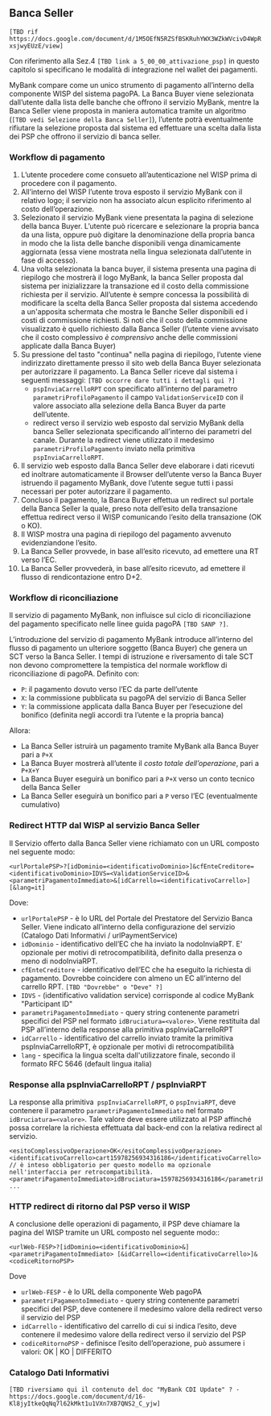 
## Banca Seller

`[TBD rif https://docs.google.com/document/d/1M5OEfN5RZSfBSKRuhYWX3WZkWVcivD4WpRxsjwyEUzE/view]`

Con riferimento alla Sez.4 `[TBD link a 5_00_00_attivazione_psp]` in questo capitolo si specificano le modalità di integrazione nel wallet dei pagamenti.

MyBank compare come un unico strumento di pagamento all’interno della componente WISP del sistema pagoPA. La Banca Buyer viene selezionata dall’utente dalla lista delle banche che offrono il servizio MyBank, mentre la Banca Seller viene proposta in maniera automatica tramite un algoritmo (`[TBD vedi Selezione della Banca Seller]`), l’utente potrà eventualmente rifiutare la selezione proposta dal sistema ed effettuare una scelta dalla lista dei PSP che offrono il servizio di banca seller.

### Workflow di pagamento

1. L’utente procedere come consueto all’autenticazione nel WISP prima di procedere con il pagamento.
2. All’interno del WISP l’utente trova esposto il servizio MyBank con il relativo logo; il servizio non ha associato alcun esplicito riferimento al costo dell’operazione.
3. Selezionato il servizio MyBank viene presentata la pagina di selezione della banca Buyer. L’utente può ricercare e selezionare la propria banca da una lista, oppure può digitare la denominazione della propria banca in modo che la lista delle banche disponibili venga  dinamicamente aggiornata (essa viene mostrata nella lingua selezionata dall’utente in fase di accesso).
4. Una volta selezionata la banca buyer, il sistema presenta una pagina di riepilogo che mostrerà il logo MyBank, la banca Seller proposta dal sistema per inizializzare la transazione ed il costo della commissione richiesta per il servizio. All’utente è sempre concessa la possibilità di modificare la scelta della Banca Seller proposta dal sistema accedendo a un'apposita schermata che mostra le Banche Seller disponibili ed i costi di commissione richiesti. Si noti che il costo della commissione visualizzato è quello richiesto dalla Banca Seller (l’utente viene avvisato che il costo complessivo _è comprensivo_ anche delle commissioni applicate dalla Banca Buyer)
5. Su pressione del tasto "continua" nella pagina di riepilogo, l’utente viene indirizzato direttamente presso il sito web della Banca Buyer selezionata per autorizzare il pagamento. La Banca Seller riceve dal sistema i seguenti messaggi: `[TBD occorre dare tutti i dettagli qui ?]`
	* `pspInviaCarrelloRPT` con specificato all’interno del parametro `parametriProfiloPagamento` il campo `ValidationServiceID` con il valore associato alla selezione della Banca Buyer da parte dell’utente.
	* redirect verso il servizio web esposto dal servizio MyBank della banca Seller selezionata specificando all’interno dei parametri del canale. Durante la redirect viene utilizzato il medesimo `parametriProfiloPagamento` inviato nella primitiva `pspInviaCarrelloRPT`.
6. Il servizio web esposto dalla Banca Seller deve elaborare i dati ricevuti ed inoltrare automaticamente il Browser dell’utente verso la Banca Buyer istruendo il pagamento MyBank, dove l’utente segue tutti i passi necessari per poter autorizzare il pagamento.
7. Concluso il pagamento, la Banca Buyer effettua un redirect sul portale della Banca Seller la quale, preso nota dell’esito della transazione effettua redirect verso il WISP comunicando l’esito della transazione (OK o KO).
8. Il WISP mostra una pagina di riepilogo del pagamento avvenuto evidenziandone l’esito.
9. La Banca Seller provvede, in base all’esito ricevuto, ad emettere una RT verso l’EC.
10. La Banca Seller provvederà, in base all’esito ricevuto, ad emettere il flusso di rendicontazione entro D+2.

### Workflow di riconciliazione

Il servizio di pagamento MyBank, non influisce sul ciclo di riconciliazione del pagamento specificato nelle linee guida pagoPA `[TBD SANP ?]`.

L’introduzione del servizio di pagamento MyBank introduce all’interno del flusso di pagamento un ulteriore soggetto (Banca Buyer) che genera un SCT verso la Banca Seller. I tempi di istruzione e riversamento di tale SCT non devono compromettere la tempistica del normale workflow di riconciliazione di pagoPA. Definito con:

* `P`: il pagamento dovuto verso l’EC da parte dell’utente
* `X`: la commissione pubblicata su pagoPA del servizio di Banca Seller
* `Y`: la commissione applicata dalla Banca Buyer per l’esecuzione del bonifico (definita negli accordi tra l’utente e la propria banca)

Allora: 

* La Banca Seller istruirà un pagamento tramite MyBank alla Banca Buyer pari a `P+X`
* La Banca Buyer mostrerà all’utente il _costo totale dell’operazione_, pari a` P+X+Y`
* La Banca Buyer eseguirà un bonifico pari a `P+X` verso un conto tecnico della Banca Seller
* La Banca Seller eseguirà un bonifico pari a `P` verso l’EC (eventualmente cumulativo)

### Redirect HTTP dal WISP al servizio Banca Seller 

Il Servizio offerto dalla Banca Seller viene richiamato con un URL composto nel seguente modo:

`<urlPortalePSP>?[idDominio=<identificativoDominio>]&cfEnteCreditore=<identificativoDominio>IDVS=<ValidationServiceID>&<parametriPagamentoImmediato>&[idCarrello=<identificativoCarrello>][&lang=it]`
	
Dove:

* `urlPortalePSP` - è lo URL del Portale del Prestatore del Servizio Banca Seller. Viene indicato all’interno della configurazione del servizio (Catalogo Dati Informativi / urlPaymentService)
* `idDominio` - identificativo dell’EC che ha inviato la nodoInviaRPT. E' opzionale per motivi di retrocompatibilità, definito dalla presenza o meno di nodoInviaRPT.  
* `cfEnteCreditore` - identificativo dell’EC che ha eseguito la richiesta di pagamento. Dovrebbe coincidere con almeno un EC all’interno del carrello RPT. `[TBD "Dovrebbe" o "Deve" ?]`
* `IDVS` - (identificativo validation service) corrisponde al codice MyBank "Participant ID"
* `parametriPagamentoImmediato` - query string contenente parametri specifici del PSP nel formato `idBruciatura=<valore>`. Viene restituita dal PSP all’interno della response alla primitiva pspInviaCarrelloRPT
* `idCarrello` - identificativo del carrello inviato tramite la primitiva pspInviaCarrelloRPT, è 
opzionale per motivi di retrocompatibilità
* `lang` - specifica la lingua scelta dall'utilizzatore finale, secondo il formato RFC 5646 (default lingua italia)

### Response alla pspInviaCarrelloRPT / pspInviaRPT

La response alla primitiva` pspInviaCarrelloRPT`, o `pspInviaRPT`, deve contenere il parametro `parametriPagamentoImmediato` nel formato `idBruciatura=<valore>`. Tale valore deve essere utilizzato al PSP affinché possa correlare la richiesta effettuata dal back-end con la relativa redirect al servizio.

```
<esitoComplessivoOperazione>OK</esitoComplessivoOperazione>
<identificativoCarrello>cart15978256934316186</identificativoCarrello>  // è inteso obbligatorio per questo modello ma opzionale nell'interfaccia per retrocompatibilità.
<parametriPagamentoImmediato>idBruciatura=15978256934316186</parametriPagamentoImmediato>            
...
```

### HTTP redirect di ritorno dal PSP verso il WISP

A conclusione delle operazioni di pagamento, il PSP deve chiamare la pagina del WISP tramite un URL composto nel seguente modo::

`<urlWeb-FESP>?[idDominio=<identificativoDominio>&]<parametriPagamentoImmediato> [&idCarrello=<identificativoCarrello>]&<codiceRitornoPSP>`

Dove

* `urlWeb-FESP` - è lo URL della componente Web pagoPA
* `parametriPagamentoImmediato` - query string contenente parametri specifici del PSP, deve contenere il medesimo valore della redirect verso il servizio del PSP
* `idCarrello` - identificativo del carrello di cui si indica l’esito, deve contenere il medesimo valore della redirect verso il servizio del PSP
* `codiceRitornoPSP` - definisce l’esito dell’operazione, può assumere i valori: OK | KO | DIFFERITO


### Catalogo Dati Informativi

`[TBD riversiamo qui il contenuto del doc "MyBank CDI Update" ? - https://docs.google.com/document/d/16-Kl8jyItkeQqNq7l62kMkt1u1VXn7XB7QNS2_C_yjw]`










